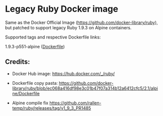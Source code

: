 Legacy Ruby Docker image
========================

Same as the Docker Official Image (https://github.com/docker-library/ruby),
but patched to support legacy Ruby 1.9.3 on Alpine containers.

Supported tags and respective Dockerfile links:

1.9.3-p551-alpine ([Dockerfile](https://github.com/rallen-temp/docker-ruby/blob/master/Dockerfile))


## Credits:

 - Docker Hub image:
   https://hub.docker.com/_/ruby/

 - Dockerfile copy pasta:
   https://github.com/docker-library/ruby/blob/ec068a416df98e3c01b47f07a314b12a6412cfc5/2.1/alpine/Dockerfile

 - Alpine compile fix
   https://github.com/rallen-temp/ruby/releases/tag/v1_9_3_PR1485
